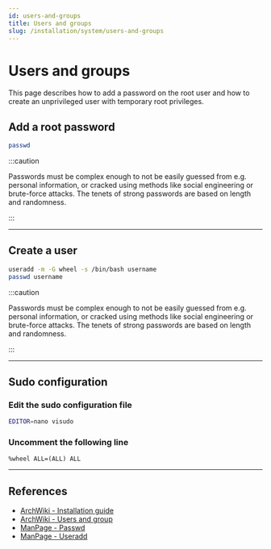 ```yaml
---
id: users-and-groups
title: Users and groups
slug: /installation/system/users-and-groups
---
```


# Users and groups

This page describes how to add a password on the root user and how to create an unprivileged user with temporary root privileges.

## Add a root password

``` bash
passwd
```

:::caution

Passwords must be complex enough to not be easily guessed from e.g. personal information, or cracked using methods like social engineering or brute-force attacks. The tenets of strong passwords are based on length and randomness.

:::

---

## Create a user

``` bash
useradd -m -G wheel -s /bin/bash username
passwd username
```

:::caution

Passwords must be complex enough to not be easily guessed from e.g. personal information, or cracked using methods like social engineering or brute-force attacks. The tenets of strong passwords are based on length and randomness.

:::

---

## Sudo configuration

### Edit the sudo configuration file

``` bash
EDITOR=nano visudo
```

### Uncomment the following line

```
%wheel ALL=(ALL) ALL
```

---

## References

- [ArchWiki - Installation guide](https://wiki.archlinux.org/index.php/Installation_guide#Root_password)
- [ArchWiki - Users and group](https://wiki.archlinux.org/index.php/Users_and_groups#User_management)
- [ManPage - Passwd](https://jlk.fjfi.cvut.cz/arch/manpages/man/core/shadow/passwd.1.en)
- [ManPage - Useradd](https://jlk.fjfi.cvut.cz/arch/manpages/man/core/shadow/useradd.8.en)